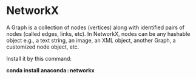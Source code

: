 
# NetworkX
A Graph is a collection of nodes (vertices) along with identified pairs of nodes (called edges, links, etc). In NetworkX, nodes can be any hashable object e.g., a text string, an image, an XML object, another Graph, a customized node object, etc.

Install it by this command:

<b>conda install anaconda::networkx</b>

